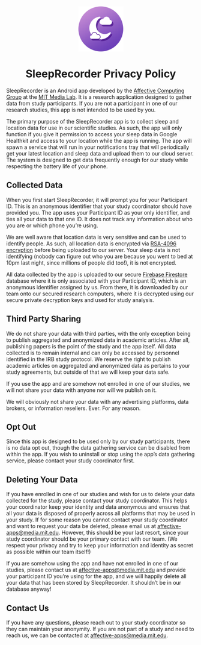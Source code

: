 <div style="text-align: center">
<img src="icon_round.png" alt="SleepRecorder Logo" style="width:120px; margin-top:50px;"/>

# SleepRecorder Privacy Policy
</div>

SleepRecorder is an Android app developed by the [Affective Computing Group](https://www.media.mit.edu/groups/affective-computing/overview/) at the [MIT Media Lab](https://www.media.mit.edu/). It is a research application designed to gather data from study participants. If you are not a participant in one of our research studies, this app is not intended to be used by you.

The primary purpose of the SleepRecorder app is to collect sleep and location data for use in our scientific studies. As such, the app will only function if you give it permission to access your sleep data in Google Healthkit and access to your location while the app is running. The app will spawn a service that will run in your notifications tray that will periodically get your latest location and sleep data and upload them to our cloud server. The system is designed to get data frequently enough for our study while respecting the battery life of your phone.

## Collected Data

When you first start SleepRecorder, it will prompt you for your Participant ID. This is an anonymous identifier that your study coordinator should have provided you. The app uses your Participant ID as your only identifier, and ties all your data to that one ID. It does not track any information about who you are or which phone you’re using.

We are well aware that location data is very sensitive and can be used to identify people. As such, all location data is encrypted via [RSA-4096 encryption](https://en.wikipedia.org/wiki/RSA_(cryptosystem)) before being uploaded to our server. Your sleep data is not identifying (nobody can figure out who you are because you went to bed at 10pm last night, since millions of people did too!), it is not encrypted.

All data collected by the app is uploaded to our secure [Firebase Firestore](https://firebase.google.com/docs/firestore) database where it is only associated with your Participant ID, which is an anonymous identifier assigned by us. From there, it is downloaded by our team onto our secured research computers, where it is decrypted using our secure private decryption keys and used for study analysis.

## Third Party Sharing

We do not share your data with third parties, with the only exception being to publish aggregated and anonymized data in academic articles. After all, publishing papers is the point of the study and the app itself. All data collected is to remain internal and can only be accessed by personnel identified in the IRB study protocol. We reserve the right to publish academic articles on aggregated and anonymized data as pertains to your study agreements, but outside of that we will keep your data safe.

If you use the app and are somehow not enrolled in one of our studies, we will not share your data with anyone nor will we publish on it.

We will obviously not share your data with any advertising platforms, data brokers, or information resellers. Ever. For any reason.

## Opt Out

Since this app is designed to be used only by our study participants, there is no data opt out, though the data gathering service can be disabled from within the app. If you wish to uninstall or stop using the app’s data gathering service, please contact your study coordinator first.

## Deleting Your Data

If you have enrolled in one of our studies and wish for us to delete your data collected for the study, please contact your study coordinator. This helps your coordinator keep your identity and data anonymous and ensures that all your data is disposed of properly across all platforms that may be used in your study. If for some reason you cannot contact your study coordinator and want to request your data be deleted, please email us at [affective-apps@media.mit.edu](mailto:affective-apps@media.mit.edu). However, this should be your last resort, since your study coordinator should be your primary contact with our team. (We respect your privacy and try to keep your information and identity as secret as possible within our team itself!)

If you are somehow using the app and have not enrolled in one of our studies, please contact us at [affective-apps@media.mit.edu](mailto:affective-apps@media.mit.edu) and provide your participant ID you’re using for the app, and we will happily delete all your data that has been stored by SleepRecorder. It shouldn’t be in our database anyway!

## Contact Us

If you have any questions, please reach out to your study coordinator so they can maintain your anonymity. If you are not part of a study and need to reach us, we can be contacted at [affective-apps@media.mit.edu](mailto:affective-apps@media.mit.edu).

